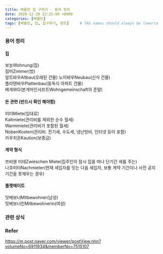 ```yaml
---
title: 베를린 집 구하기 - 용어 정리
date: 2020-12-20 22:25:00 +0900
categories: [베를린]
tags: [베를린, 집, 집구하기, 렌트]     # TAG names should always be lowercase
---
```


### 용어 정리
#### 집
보눙Wohnung(집)  
짐머Zimmer(방)  
알트바우Altbau(오래된 건물) 
노이바우Neubau(신식 건물)  
플라텐바우Plattenbau(동독식 아파트 건물)  
베게WG(본게마인샤프트Wohngemeinschaft의 준말)  

#### 돈 관련 (반드시 확인 해야함)
미터Miete(임대료)  
Kaltmiete(관리비를 제외한 순수 월세)  
Warmmiete(관리비가 포함된 월세)  
NobenKosten(관리비. 전기세, 수도세, 냉난방비, 인터넷 등이 포함)  
카우치온Kaution(보증금)  

#### 계약 형식  
쯔비쉔 미테Zwieschen Miete(집주인이 잠시 집을 떠나 단기간 세를 주는)  
나흐미터Nachmieter(현재 세입자를 잇는 다음 세입자, 보통 계약 기간이나 사전 공지 기간을 못채우는 경우)  


#### 플랫메이트
밋베보너Mitbewohner(남성)  
밋베보너린Mitbewohnerin(여성)  

### 관련 상식


### Refer
https://m.post.naver.com/viewer/postView.nhn?volumeNo=6911934&memberNo=7515107
